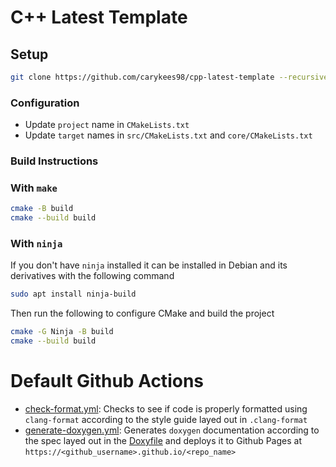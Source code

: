 # C++ Latest Template

## Setup

```sh
git clone https://github.com/carykees98/cpp-latest-template --recursive
```

### Configuration

- Update `project` name in `CMakeLists.txt`
- Update `target` names in `src/CMakeLists.txt` and `core/CMakeLists.txt`

### Build Instructions

### With `make`
```sh
cmake -B build
cmake --build build
```

### With `ninja`
If you don't have `ninja` installed it can be installed in Debian and its derivatives with the following command
```sh
sudo apt install ninja-build
```

Then run the following to configure CMake and build the project

```sh
cmake -G Ninja -B build
cmake --build build
```

# Default Github Actions
- [check-format.yml](./.github/workflows/check-format.yml): Checks to see if code is properly formatted using `clang-format` according to the style guide layed out in `.clang-format`
- [generate-doxygen.yml](./.github/workflows/generate-doxygen.yml): Generates `doxygen` documentation according to the spec layed out in the [Doxyfile](./doxygen/Doxyfile.in) and deploys it to Github Pages at `https://<github_username>.github.io/<repo_name>`
